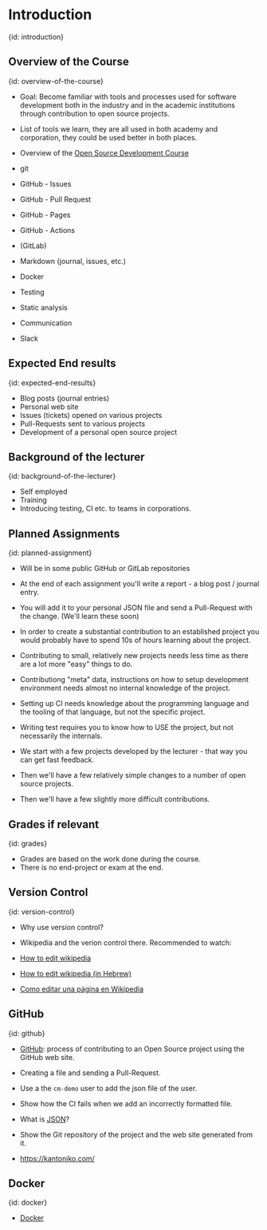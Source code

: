 # Introduction
{id: introduction}

## Overview of the Course
{id: overview-of-the-course}

* Goal: Become familiar with tools and processes used for software development both in the industry and in the academic institutions through contribution to open source projects.
* List of tools we learn, they are all used in both academy and corporation, they could be used better in both places.

* Overview of the [Open Source Development Course](https://osdc.code-maven.com/)

* git
* GitHub - Issues
* GitHub - Pull Request
* GitHub - Pages
* GitHub - Actions
* (GitLab)
* Markdown (journal, issues, etc.)
* Docker
* Testing
* Static analysis
* Communication
* Slack

## Expected End results
{id: expected-end-results}

* Blog posts (journal entries)
* Personal web site
* Issues (tickets) opened on various projects
* Pull-Requests sent to various projects
* Development of a personal open source project

## Background of the lecturer
{id: background-of-the-lecturer}

* Self employed
* Training
* Introducing testing, CI etc. to teams in corporations.

## Planned Assignments
{id: planned-assignment}

* Will be in some public GitHub or GitLab repositories
* At the end of each assignment you'll write a report - a blog post / journal entry.
* You will add it to your personal JSON file and send a Pull-Request with the change. (We'll learn these soon)

* In order to create a substantial contribution to an established project you would probably have to spend 10s of hours learning about the project.
* Contributing to small, relatively new projects needs less time as there are a lot more "easy" things to do.
* Contributiong "meta" data, instructions on how to setup development environment needs almost no internal knowledge of the project.
* Setting up CI needs knowledge about the programming language and the tooling of that language, but not the specific project.
* Writing test requires you to know how to USE the project, but not necessarily the internals.

* We start with a few projects developed by the lecturer - that way you can get fast feedback.
* Then we'll have a few relatively simple changes to a number of open source projects.
* Then we'll have a few slightly more difficult contributions.

## Grades if relevant
{id: grades}

* Grades are based on the work done during the course.
* There is no end-project or exam at the end.

## Version Control
{id: version-control}

* Why use version control?
* Wikipedia and the verion control there. Recommended to watch:

* [How to edit wikipedia](https://code-maven.com/edit-wikipedia)
* [How to edit wikipedia (in Hebrew)](https://he.code-maven.com/edit-wikipedia)
* [Como editar una página en Wikipedia](https://es.code-maven.com/editar-wikipedia)

## GitHub
{id: github}

* [GitHub](https://github.com/): process of contributing to an Open Source project using the GitHub web site.
* Creating a file and sending a Pull-Request.
* Use a the `cm-demo` user to add the json file of the user.
* Show how the CI fails when we add an incorrectly formatted file.
* What is [JSON](https://www.json.org/)?

* Show the Git repository of the project and the web site generated from it.

* https://kantoniko.com/

## Docker
{id: docker}

* [Docker](https://code-maven.com/slides/docker/)


